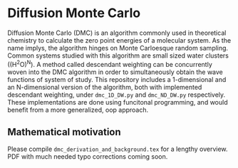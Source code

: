 # Diffusion Monte Carlo
Diffusion Monte Carlo (DMC) is an algorithm commonly used in theoretical chemistry to calculate the zero point energies of a molecular system. As the name implys, the algorithm hinges on Monte Carloesque random sampling. Common systems studied with this algorithm are small sized water clusters ((H<sup>2</sup>O)<sup>N</sup>). A method called descendant weighting can be concurrently woven into the DMC algorithm in order to simultaneously obtain the wave functions of system of study. This repository includes a 1-dimensional and an N-dimensional version of the algorithm, both with implemented descendant weighting, under `dmc_1D_DW.py` and `dmc_ND_DW.py` respectively. These implementations are done using funcitonal programming, and would benefit from a more generalized, oop approach. 

## Mathematical motivation
Please compile `dmc_derivation_and_background.tex` for a lengthy overview. PDF with much needed typo corrections coming soon. 
